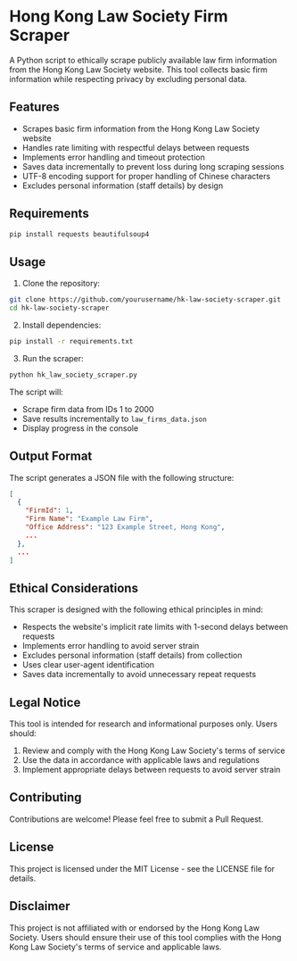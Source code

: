 # Hong Kong Law Society Firm Scraper

A Python script to ethically scrape publicly available law firm information from the Hong Kong Law Society website. This tool collects basic firm information while respecting privacy by excluding personal data.

## Features

- Scrapes basic firm information from the Hong Kong Law Society website
- Handles rate limiting with respectful delays between requests
- Implements error handling and timeout protection
- Saves data incrementally to prevent loss during long scraping sessions
- UTF-8 encoding support for proper handling of Chinese characters
- Excludes personal information (staff details) by design

## Requirements

```bash
pip install requests beautifulsoup4
```

## Usage

1. Clone the repository:
```bash
git clone https://github.com/yourusername/hk-law-society-scraper.git
cd hk-law-society-scraper
```

2. Install dependencies:
```bash
pip install -r requirements.txt
```

3. Run the scraper:
```bash
python hk_law_society_scraper.py
```

The script will:
- Scrape firm data from IDs 1 to 2000
- Save results incrementally to `law_firms_data.json`
- Display progress in the console

## Output Format

The script generates a JSON file with the following structure:

```json
[
  {
    "FirmId": 1,
    "Firm Name": "Example Law Firm",
    "Office Address": "123 Example Street, Hong Kong",
    ...
  },
  ...
]
```

## Ethical Considerations

This scraper is designed with the following ethical principles in mind:

- Respects the website's implicit rate limits with 1-second delays between requests
- Implements error handling to avoid server strain
- Excludes personal information (staff details) from collection
- Uses clear user-agent identification
- Saves data incrementally to avoid unnecessary repeat requests

## Legal Notice

This tool is intended for research and informational purposes only. Users should:

1. Review and comply with the Hong Kong Law Society's terms of service
2. Use the data in accordance with applicable laws and regulations
3. Implement appropriate delays between requests to avoid server strain

## Contributing

Contributions are welcome! Please feel free to submit a Pull Request.

## License

This project is licensed under the MIT License - see the LICENSE file for details.

## Disclaimer

This project is not affiliated with or endorsed by the Hong Kong Law Society. Users should ensure their use of this tool complies with the Hong Kong Law Society's terms of service and applicable laws.
